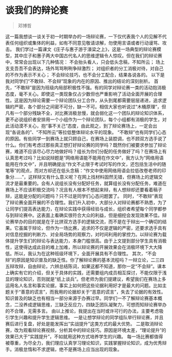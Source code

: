 # 谈我们的辩论赛

> 邓博哲

这一篇我想谈一谈关于初一时期举办的一场辩论赛，一下仅代表我个人的见解不代表任何组织或集体的利益，如有不同意见敬请谅解，勿使用言语或者行动谩骂、攻击。
我们学过一篇课文《庄子与惠子游于濠梁之上》，这是一场典型的辩论赛模型，其中庄子和惠子两大中国古代名人的思维逻辑令人惊叹。但在我们的辩论赛中，常常会出现以下几种情况：
不会抬头看人，只会低头念稿，不知所云；
场上支支吾吾不会表达，场外骂骂咧咧争辩激烈；
对组织者的分工消极对待，对自己的不作为表示不关心；
不会辩论技巧，也不会分工配合，结果各说各的。
以下是我对同学们“不敢辩、不会辩”现象的内在的原因、推出的结论的深刻剖析。
首先，“不敢辩”是因为班级内局部积极性不强。有的同学对辩论赛一类的活动抱消极态度，毫不关心。即使这一类现象仅占少数但也严重影响了活动全面开展的合理性。这是因为辩论需要一个辩论团队分工合作，从头到尾都需要层层递进，追求逻辑的严密，各个部分之间密不可分，缺一不可。相信大家也听说过“木桶原理”，但凡有一个部分残缺不全，对比赛消极怠慢，就会弱化这一个团队的辩论知识体系，更不必说组织者安排用一个小组作为一个辩论团队，每个小组都有消极的学生，对此活动漠不关心，抱“事不关己”态度，由此观之，到了辩论赛场上，一定会出现“各说各的”、“不知所云”等拉低整体辩论水平的现象。
“不敢辩”也有同学们心态的原因。有些同学一到赛场上就只顾自己，在赛场上装腔调，也不顾双方选手说了什么。你们有考虑过那些真正想打好辩论赛的同学吗？既然你们被要求参加了辩论赛，难道不应该尽心尽力地做好吗？组长为你们分配的任务做好了吗？在赛场上有认真思考过吗？比如说辩题是“网络用语能不能用在作文中”，我方认为“网络用语能用在作文中”，并且明确提出“作文不止限于考试时写的作文，还包括生活中的随笔等”的观点，而对方却还在低头念稿：“作文中使用网络用语会拉低改卷老师的印象分……”，这样辩又有什么意义呢？在网上找材料固然无错，但赛场上的逻辑交流才是最重要的。会有人说组长没有分配好任务，就算组长没有分配任务，难道在赛场上不应该积极交流吗？况且有人根本不想起来辩，有人想辩却还要看着稿子辩，这能是分配的问题吗？只不过是同学们心态问题罢了。
同时，“不敢辩”表现了辩论赛全面开展的不合理性。我们升入初中，大部分人对辩论赛都不熟悉，为了让同学们提高表达能力，在辩论实践中获得经验与成长，组织者希望每个同学都参与到辩论赛中。这表面上看确实很符合大众的利益，但是细挖会发现效果不佳。辩论赛举办的目的就是在于比拼双方选手的逻辑交流，而不是在于辩出一个确切的结果。它虽属于辩论，但作为一场比赛，追求的不仅是逻辑的严密，还要求选手具有对信息挖掘的判断力、对全局场势的观察力，对时间利用的掌控力。以辩论赛为载体提升学生们的辩论与表达能力，本身门槛很高。由于上文提到部分学生具有消极性，这使得达成此目的难上加难，所以辩论赛的开展效果会在消极环境下大大降低。所以，我认为在这种班级环境下，全面开展具有不合理性。
其次，“不会辩”的原因是知识普及的缺乏性。你了解辩论赛的基本流程吗？一辩立论，二三四五辩攻辩，自由辩论，六辨总结陈词，如果这都不知道，那你一定“不会辩”。课本上确实有它的介绍，但关于具体的实践，还需要组内成员相互探讨，不能仅限于浅显的理论知识，否则就是“纸上谈兵”。但老师为我们提建议，希望我们在赛场上多运用名人名言和事实论据，事实上如何把这些论据利用好才是最大的问题。比如主题关于“善意的谎言”，而我用的论据却关于“恶意的谎言”，失去了论据的有效性。
知识普及的缺乏也有相当一部分来源于办赛过早。同学们一不了解辩论赛基本概念，二没养成逻辑思维，三缺乏反应力，四缺乏团队凝聚力，可想而知辩论赛举办的不合理，无需多言。
由以上推论，我提出在当时或许可行的办法，主要考虑吸引学生兴趣和提升学生逻辑思维。
一是让想学辩论的同学组队举行辩论赛，并且赛后进行复盘，好处是能发挥出“实战提升”这类方式的最大优势。
二是取消辩论赛，改为观看辩论赛视频，分析其中的辩论技巧。原因是环境太差，“理论提升”的效果已大于“实践提升”，不如就用这种方式培养学生的兴趣。
每一场比赛都值得被尊重，为尽全力，我们理应认真学习理论知识，实践掌握辩论知识，成为优秀辩手。消极怠惰和不求逻辑，绝不是赛场上应当出现的现象。
